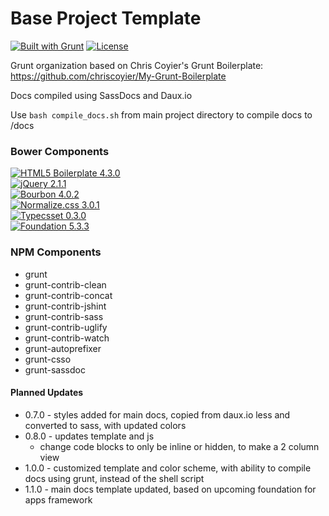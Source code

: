 # Base Project Template
[![Built with Grunt](https://cdn.gruntjs.com/builtwith.png)](http://gruntjs.com/) [![License](http://b.repl.ca/v1/license-MIT-aacc22.png)]()

Grunt organization based on Chris Coyier's Grunt Boilerplate: https://github.com/chriscoyier/My-Grunt-Boilerplate

Docs compiled using SassDocs and Daux.io

Use `bash compile_docs.sh` from main project directory to compile docs to /docs


### Bower Components
[![HTML5 Boilerplate 4.3.0](http://b.repl.ca/v1/HTML5_Boilerplate-4.3.0-blue.png)](https://github.com/h5bp/html5-boilerplate)<br>
[![jQuery 2.1.1](http://b.repl.ca/v1/jQuery-2.1.1-blue.png)](https://github.com/jquery/jquery)<br>
[![Bourbon 4.0.2](http://b.repl.ca/v1/Bourbon-4.0.2-blue.png)](https://github.com/thoughtbot/bourbon)<br>
[![Normalize.css 3.0.1](http://b.repl.ca/v1/Normalize.css-3.0.1-blue.png)](https://github.com/necolas/normalize.css)<br>
[![Typecsset 0.3.0](http://b.repl.ca/v1/Typecsset-0.3.0-blue.png)](https://github.com/csswizardry/typecsset)<br>
[![Foundation 5.3.3](http://b.repl.ca/v1/Foundation-5.3.3-blue.png)](https://github.com/zurb/foundation)<br>


### NPM Components
* grunt
* grunt-contrib-clean
* grunt-contrib-concat
* grunt-contrib-jshint
* grunt-contrib-sass
* grunt-contrib-uglify
* grunt-contrib-watch
* grunt-autoprefixer
* grunt-csso
* grunt-sassdoc



#### Planned Updates
* 0.7.0 - styles added for main docs, copied from daux.io less and converted to sass, with updated colors
* 0.8.0 - updates template and js
	* change code blocks to only be inline or hidden, to make a 2 column view
* 1.0.0 - customized template and color scheme, with ability to compile docs using grunt, instead of the shell script
* 1.1.0 - main docs template updated, based on upcoming foundation for apps framework